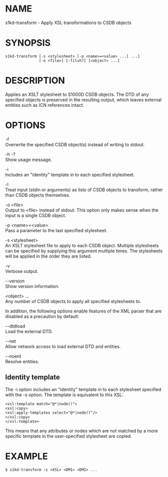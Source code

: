 NAME
====

s1kd-transform - Apply XSL transformations to CSDB objects

SYNOPSIS
========

    s1kd-transform [-s <stylesheet> [-p <name>=<value> ...] ...]
                   [-o <file>] [-filvh?] [<object> ...]

DESCRIPTION
===========

Applies an XSLT stylesheet to S1000D CSDB objects. The DTD of any
specified objects is preserved in the resulting output, which leaves
external entities such as ICN references intact.

OPTIONS
=======

-f  
Overwrite the specified CSDB object(s) instead of writing to stdout.

-h -?  
Show usage message.

-i  
Includes an "identity" template in to each specified stylesheet.

-l  
Treat input (stdin or arguments) as lists of CSDB objects to transform,
rather than CSDB objects themselves.

-o &lt;file&gt;  
Output to &lt;file&gt; instead of stdout. This option only makes sense
when the input is a single CSDB object.

-p &lt;name&gt;=&lt;value&gt;  
Pass a parameter to the last specified stylesheet.

-s &lt;stylesheet&gt;  
An XSLT stylesheet file to apply to each CSDB object. Multiple
stylesheets can be specified by supplying this argument multiple times.
The stylesheets will be applied in the order they are listed.

-v  
Verbose output.

--version  
Show version information.

&lt;object&gt; ...  
Any number of CSDB objects to apply all specified stylesheets to.

In addition, the following options enable features of the XML parser
that are disabled as a precaution by default:

--dtdload  
Load the external DTD.

--net  
Allow network access to load external DTD and entities.

--noent  
Resolve entities.

Identity template
-----------------

The -i option includes an "identity" template in to each stylesheet
specified with the -s option. The template is equivalent to this XSL:

    <xsl:template match="@*|node()">
    <xsl:copy>
    <xsl:apply-templates select="@*|node()"/>
    </xsl:copy>
    </xsl:template>

This means that any attributes or nodes which are not matched by a more
specific template in the user-specified stylesheet are copied.

EXAMPLE
=======

    $ s1kd-transform -s <XSL> <DM1> <DM2> ...
